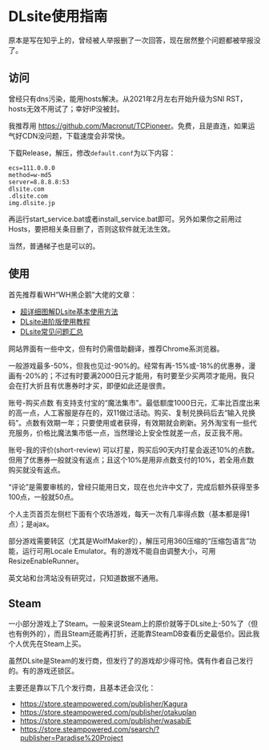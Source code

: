 # DLsite使用指南

原本是写在知乎上的，曾经被人举报删了一次回答，现在居然整个问题都被举报没了。

## 访问

曾经只有dns污染，能用hosts解决。从2021年2月左右开始升级为SNI RST，hosts无效不用试了；幸好IP没被封。

我推荐用 <https://github.com/Macronut/TCPioneer>。免费，且是直连，如果运气好CDN没问题，下载速度会非常快。

下载Release，解压，修改`default.conf`为以下内容：

```
ecs=111.0.0.0
method=w-md5
server=8.8.8.8:53
dlsite.com
.dlsite.com
img.dlsite.jp
```

再运行start_service.bat或者install_service.bat即可。另外如果你之前用过Hosts，要把相关条目删了，否则这软件就无法生效。

当然，普通梯子也是可以的。

## 使用

首先推荐看WH“WH黑企鹅”大佬的文章：

* [超详细图解DLsite基本使用方法](https://www.weibo.com/ttarticle/p/show?id=2309404304814015141577)
* [DLsite进阶版使用教程](https://www.weibo.com/ttarticle/p/show?id=2309404265719100494880)
* [DLsite常见问题汇总](https://krpengin.wordpress.com/2020/05/16/dlsitefaq/)

网站界面有一些中文，但有时仍需借助翻译，推荐Chrome系浏览器。

一般游戏最多-50%，但我也见过-90%的。经常有再-15%或-18%的优惠券，漫画有-20%的；不过有时要满2000日元才能用，有时要至少买两项才能用。我只会在打大折且有优惠券时才买，即便如此还是很贵。

账号-购买点数 有支持支付宝的“魔法集市”。最低额度1000日元，汇率比百度出来的高一点，人工客服是存在的，双11做过活动。购买、复制兑换码后去“输入兑换码”。点数有效期一年；只要使用或者获得，有效期就会刷新。另外淘宝有一些代充服务，价格比魔法集市低一点，当然理论上安全性就差一点，反正我不用。

账号-我的评价(short-review) 可以打星，购买后90天内打星会返还10%的点数。但用了优惠券一般就没有返点；且这个10%是用非点数支付的10%，若全用点数购买就没有返点。

“评论”是需要审核的，曾经只能用日文，现在也允许中文了，完成后额外获得至多100点，一般就50点。

个人主页首页左侧栏下面有个农场游戏，每天一次有几率得点数（基本都是得1点）；是ajax。

部分游戏需要转区（尤其是WolfMaker的），解压可用360压缩的“压缩包语言”功能，运行可用Locale Emulator。有的游戏不能自由调整大小，可用ResizeEnableRunner。

英文站和台湾站没有研究过，只知道数据不通用。

## Steam

一小部分游戏上了Steam。一般来说Steam上的原价就等于DLsite上-50%了（但也有例外的），而且Steam还能再打折，还能靠SteamDB查看历史最低价。因此我个人优先在Steam上买。

虽然DLsite是Steam的发行商，但发行了的游戏却少得可怜。偶有作者自己发行的。有的游戏还锁区。

主要还是靠以下几个发行商，且基本还会汉化：

* <https://store.steampowered.com/publisher/Kagura>
* <https://store.steampowered.com/publisher/otakuplan>
* <https://store.steampowered.com/publisher/wasabiE>
* <https://store.steampowered.com/search/?publisher=Paradise%20Project>
